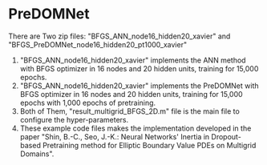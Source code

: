 # PreDOMNet

There are Two zip files: "BFGS_ANN_node16_hidden20_xavier" and "BFGS_PreDOMNet_node16_hidden20_pt1000_xavier"

1) "BFGS_ANN_node16_hidden20_xavier" implements the ANN method with BFGS optimizer in 16 nodes and 20 hidden units, training for 15,000 epochs.
2) "BFGS_ANN_node16_hidden20_xavier" implements the PreDOMNet with BFGS optimizer in 16 nodes and 20 hidden units, training for 15,000 epochs with 1,000 epochs of pretraining.
3) Both of Them, "result_multigrid_BFGS_2D.m" file is the main file to configure the hyper-parameters.
4) These example code files makes the implementation developed in the paper "Shin, B.-C., Seo, J.-K.: Neural Networks' Inertia in Dropout-based Pretraining method for Elliptic Boundary Value PDEs on Multigrid Domains".
